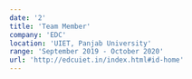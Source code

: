 ```yaml
---
date: '2'
title: 'Team Member'
company: 'EDC'
location: 'UIET, Panjab University'
range: 'September 2019 - October 2020'
url: 'http://edcuiet.in/index.html#id-home'
---
```


<!-- - Developed and shipped highly interactive web applications for Apple Music using Ember.js
- Built and shipped the Apple Music Extension within Facebook Messenger leveraging third-party and internal APIs
- Architected and implemented the front-end of Apple Music's embeddable web player widget, which lets users log in and listen to full songs in the browser
- Contributed extensively to MusicKit.js, a JavaScript framework that allows developers to add an Apple Music player to their web apps -->
